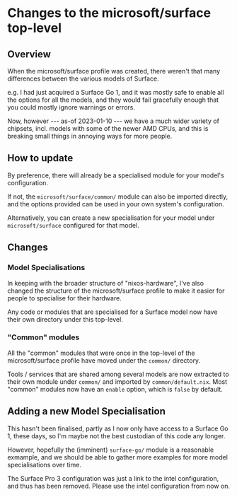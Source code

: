 # Changes to the microsoft/surface top-level

## Overview

When the microsoft/surface profile was created, there weren't that many differences between
the various models of Surface.

e.g. I had just acquired a Surface Go 1, and it was mostly safe to enable all the options for all the
models, and they would fail gracefully enough that you could mostly ignore warnings or errors.

Now, however --- as-of 2023-01-10 --- we have a much wider variety of chipsets, incl. models with
some of the newer AMD CPUs, and this is breaking small things in annoying ways for more people.

## How to update

By preference, there will already be a specialised module for your model's configuration.

If not, the `microsoft/surface/common/` module can also be imported directly, and the options
provided can be used in your own system's configuration.

Alternatively, you can create a new specialisation for your model under `microsoft/surface`
configured for that model.

## Changes

### Model Specialisations

In keeping with the broader structure of "nixos-hardware", I've also changed the structure of the
microsoft/surface profile to make it easier for people to specialise for their hardware.

Any code or modules that are specialised for a Surface model now have their own directory under this
top-level.

### "Common" modules

All the "common" modules that were once in the top-level of the microsoft/surface profile have moved
under the `common/` directory.

Tools / services that are shared among several models are now extracted to their own module under
`common/` and imported by `common/default.nix`.
Most "common" modules now have an `enable` option, which is `false` by default.

## Adding a new Model Specialisation

This hasn't been finalised, partly as I now only have access to a Surface Go 1, these days, so I'm
maybe not the best custodian of this code any longer.

However, hopefully the (imminent) `surface-go/` module is a reasonable exmample, and we should be
able to gather more examples for more model specialisations over time.

The Surface Pro 3 configuration was just a link to the intel configuration, and thus has been removed.
Please use the intel configuration from now on.

